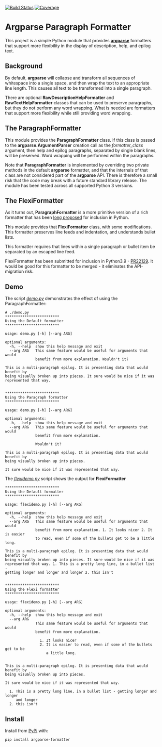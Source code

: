 [![Build Status](https://travis-ci.org/davesteele/argparse_formatter.svg?branch=master)](https://travis-ci.org/davesteele/argparse_formatter)
[![Coverage](https://codecov.io/gh/davesteele/argparse_formatter/branch/master/graph/badge.svg)](https://codecov.io/gh/davesteele/argparse_formatter/branch/master) 


Argparse Paragraph Formatter
============================

This project is a simple Python module that provides
[**argparse**](https://docs.python.org/3/library/argparse.html) formatters
that support more flexibility in the display of description, help, and epilog
text.

Background
----------

By default, **argparse** will collapse and transform all sequences of whitespace
into a single space, and then wrap the text to an appropriate line length.
This causes all text to be transformed into a single paragraph.

There are optional **RawDescriptionHelpFormatter** and
**RawTextHelpFormatter** classes that can be used to preserve paragraphs, but
they do not perform any word wrapping. What is needed are formatters that
support more flexibility while still providing word wrapping.

The ParagraphFormatter
----------------------

This module provides the **ParagraphFormatter** class. If this class is passed
to the **argparse.ArgumentParser** creation call as the *formatter_class*
argument, then help and epilog paragraphs, separated by single blank lines,
will be preserved. Word wrapping will be performed within the paragraphs.

Note that **ParagraphFormatter** is implemented by overriding two private
methods in the default **argparse** formatter, and that the internals of that
class are not considered part of the **argparse** API. There is therefore a
small risk that the code may break with a future standard library release. The
module has been tested across all supported Python 3 versions.


The FlexiFormatter
------------------

As it turns out, **ParagraphFormatter** is a more primitive version of a rich
formatter that has been [long proposed](https://bugs.python.org/issue12806)
for inclusion in Python.

This module provides that **FlexiFormatter** class, with some modifications.
This formatter preserves line feeds and indentation, and understands bullet
lists.

This formatter requires that lines within a single paragraph or bullet item be
separated by an escaped line feed.

FlexiFormatter has been submitted for inclusion in Python3.9 - 
[PR22129](https://github.com/python/cpython/pull/22129).
It would be good for this formatter to be merged - it eliminates the
API-migration risk.

Demo
----

The script
[*demo.py*](https://github.com/davesteele/argparse_formatter/blob/master/demo.py)
demonstrates the effect of using the ParagraphFormatter:

    # ./demo.py
    *************************
    Using the Default formatter
    *************************
    
    usage: demo.py [-h] [--arg ARG]
    
    optional arguments:
      -h, --help  show this help message and exit
      --arg ARG   This same feature would be useful for arguments that would
                  benefit from more explanation. Wouldn't it?
    
    This is a multi-paragraph epilog. It is presenting data that would benefit by
    being visually broken up into pieces. It sure would be nice if it was
    represented that way.
    
    
    *************************
    Using the Paragraph formatter
    *************************
    
    usage: demo.py [-h] [--arg ARG]
    
    optional arguments:
      -h, --help  show this help message and exit
      --arg ARG   This same feature would be useful for arguments that would
                  benefit from more explanation.
              
                  Wouldn't it?
    
    This is a multi-paragraph epilog. It is presenting data that would benefit by
    being visually broken up into pieces.
    
    It sure would be nice if it was represented that way.

The [*flexidemo.py*](https://github.com/davesteele/argparse_formatter/blob/master/flexidemo.py)
script shows the output for **FlexiFormatter**


    *************************
    Using the Default formatter
    *************************
    
    usage: flexidemo.py [-h] [--arg ARG]
    
    optional arguments:
      -h, --help  show this help message and exit
      --arg ARG   This same feature would be useful for arguments that would
                  benefit from more explanation. 1. It looks nicer 2. It is easier
                  to read, even if some of the bullets get to be a little long.
    
    This is a multi-paragraph epilog. It is presenting data that would benefit by
    being visually broken up into pieces. It sure would be nice if it was
    represented that way. 1. This is a pretty long line, in a bullet list -
    getting longer and longer and longer 2. this isn't
    
    
    *************************
    Using the Flexi formatter
    *************************
    
    usage: flexidemo.py [-h] [--arg ARG]
    
    optional arguments:
      -h, --help  show this help message and exit
      --arg ARG    
                  This same feature would be useful for arguments that would
                  benefit from more explanation.
                   
                    1. It looks nicer
                    2. It is easier to read, even if some of the bullets get to be
                       a little long.
    
     
    This is a multi-paragraph epilog. It is presenting data that would benefit by
    being visually broken up into pieces.
     
    It sure would be nice if it was represented that way.
     
      1. This is a pretty long line, in a bullet list - getting longer and longer
         and longer
      2. this isn't


Install
-------

Install from [PyPi](https://pypi.org/project/argparse-formatter/) with:

    pip install argparse-formatter
